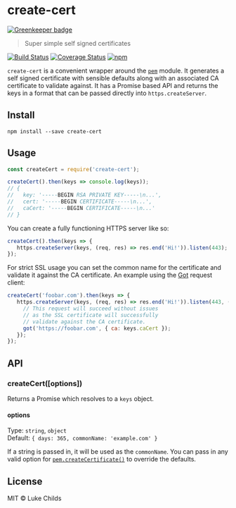 # create-cert

[![Greenkeeper badge](https://badges.greenkeeper.io/lukechilds/create-cert.svg)](https://greenkeeper.io/)

> Super simple self signed certificates

[![Build Status](https://travis-ci.org/lukechilds/create-cert.svg?branch=master)](https://travis-ci.org/lukechilds/create-cert)
[![Coverage Status](https://coveralls.io/repos/github/lukechilds/create-cert/badge.svg?branch=master)](https://coveralls.io/github/lukechilds/create-cert?branch=master)
[![npm](https://img.shields.io/npm/v/create-cert.svg)](https://www.npmjs.com/package/create-cert)

`create-cert` is a convenient wrapper around the [`pem`](https://github.com/Dexus/pem) module. It generates a self signed certificate with sensible defaults along with an associated CA certificate to validate against. It has a Promise based API and returns the keys in a format that can be passed directly into `https.createServer`.

## Install

```shell
npm install --save create-cert
```

## Usage

```js
const createCert = require('create-cert');

createCert().then(keys => console.log(keys));
// {
//   key: '-----BEGIN RSA PRIVATE KEY-----\n...',
//   cert: '-----BEGIN CERTIFICATE-----\n...',
//   caCert: '-----BEGIN CERTIFICATE-----\n...'
// }
```

You can create a fully functioning HTTPS server like so:

```js
createCert().then(keys => {
   https.createServer(keys, (req, res) => res.end('Hi!')).listen(443);
});
```

For strict SSL usage you can set the common name for the certificate and validate it against the CA certificate. An example using the [Got](https://github.com/sindresorhus/got) request client:

```js
createCert('foobar.com').then(keys => {
   https.createServer(keys, (req, res) => res.end('Hi!')).listen(443, () => {
     // This request will succeed without issues
     // as the SSL certificate will successfully
     // validate against the CA certificate.
     got('https://foobar.com', { ca: keys.caCert });
   });
});
```

## API

### createCert([options])

Returns a Promise which resolves to a `keys` object.

#### options

Type: `string`, `object`<br>
Default: `{ days: 365, commonName: 'example.com' }`

If a string is passed in, it will be used as the `commonName`. You can pass in any valid option for [`pem.createCertificate()`](https://github.com/Dexus/pem#create-a-certificate) to override the defaults.

## License

MIT © Luke Childs
